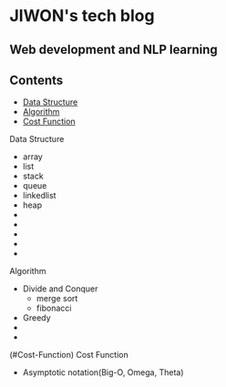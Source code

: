 # JIWON's tech blog
## Web development and NLP learning


## Contents
* [Data Structure](#Data-Structure)
* [Algorithm](#Algorithm)
* [Cost Function](#Cost-Function)


Data Structure
* array
* list
* stack
* queue
* linkedlist
* heap
*
*
*
*
*

Algorithm
* Divide and Conquer
  * merge sort
  * fibonacci
* Greedy
* 
* 

(#Cost-Function) Cost Function
* Asymptotic notation(Big-O, Omega, Theta)
